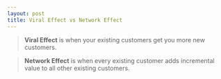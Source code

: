 ```yaml
---
layout: post
title: Viral Effect vs Network Effect
---
```


> **Viral Effect** is when your existing customers get you more new customers.

> **Network Effect** is when every existing customer adds incremental value to all other existing customers.